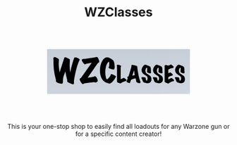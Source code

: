 <h1 align="center">WZClasses</h1><br></br>
<p align="center"><img src="https://github.com/Amgg12301/WZClasses/blob/main/wzclasses-logo.png"></p><br></br>
<p align="center">This is your one-stop shop to easily find all loadouts for any Warzone gun or for a specific content creator!</p><br></br>
